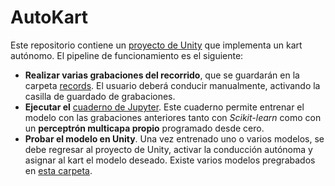 # AutoKart

Este repositorio contiene un [proyecto de Unity](AAKart/) que implementa un kart autónomo. El pipeline de funcionamiento es el siguiente:

- **Realizar varias grabaciones del recorrido**, que se guardarán en la carpeta [records](records/). El usuario deberá conducir manualmente, activando la casilla de guardado de grabaciones. 
- **Ejecutar el** [cuaderno de Jupyter](train.ipynb). Este cuaderno permite entrenar el modelo con las grabaciones anteriores tanto con *Scikit-learn* como con un **perceptrón multicapa propio** programado desde cero.
- **Probar el modelo en Unity**. Una vez entrenado uno o varios modelos, se debe regresar al proyecto de Unity, activar la conducción autónoma y asignar al kart el modelo deseado. Existe varios modelos pregrabados en [esta carpeta](AAKart/Assets/MLModels).
